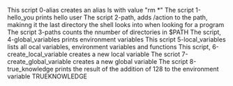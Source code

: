 This script 0-alias creates an alias ls with value "rm *"
The script 1-hello_you prints hello user
The script 2-path, adds /action to the path, makinng it the last directory the shell looks into when looking for a program
The script 3-paths counts the nnumber of directories in $PATH
The script, 4-global_variables prints environment variables
This script 5-local_variables lists all ocal variables, environment variables and functions
This script, 6-create_local_variable creates a new local variable
The scriot 7-create_global_variable creates a new global variable
The script 8-true_knowledge prints the result of the addition of 128 to the environment variable TRUEKNOWLEDGE
